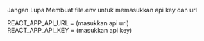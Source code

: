 Jangan Lupa Membuat file.env untuk memasukkan api key dan url

REACT_APP_API_URL = (masukkan api url)
<br>
REACT_APP_API_KEY = (masukkan api key)

